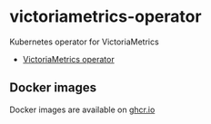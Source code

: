 victoriametrics-operator
========================

Kubernetes operator for VictoriaMetrics

- [VictoriaMetrics operator](https://github.com/VictoriaMetrics/operator)

Docker images
-------------

Docker images are available on [ghcr.io](https://github.com/cybozu/neco-containers/pkgs/container/victoriametrics-operator)
